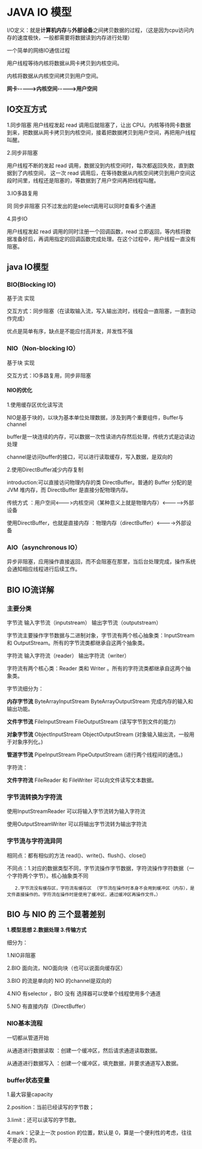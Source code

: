# JAVA IO 模型

I/O定义：就是**计算机内存**与**外部设备**之间拷贝数据的过程，（这是因为cpu访问内存的速度极快，一般都需要将数据读到内存进行处理）

一个简单的网络IO通信过程

用户线程等待内核将数据从网卡拷贝到内核空间。

内核将数据从内核空间拷贝到用户空间。

**网卡----->内核空间----->用户空间**
## IO交互方式
1.同步阻塞
用户线程发起 read 调用后就阻塞了，让出 CPU。内核等待网卡数据到来，把数据从网卡拷贝到内核空间，接着把数据拷贝到用户空间，再把用户线程叫醒。

2.同步非阻塞

用户线程不断的发起 read 调用，数据没到内核空间时，每次都返回失败，直到数据到了内核空间，
这一次 read 调用后，在等待数据从内核空间拷贝到用户空间这段时间里，线程还是阻塞的，等数据到了用户空间再把线程叫醒。

3.IO多路复用

同 同步非阻塞 只不过发出的是select调用可以同时查看多个通道

4.异步IO

用户线程发起 read 调用的同时注册一个回调函数，read 立即返回，等内核将数据准备好后，再调用指定的回调函数完成处理。在这个过程中，用户线程一直没有阻塞。

## java IO模型

### BIO(Blocking IO)
基于流 实现

交互方式：同步阻塞（在读取输入流，写入输出流时，线程会一直阻塞，一直到动作完成）

优点是简单有序，缺点是不能应付高并发，并发性不强

### NIO（Non-blocking IO）
基于块 实现

交互方式：IO多路复用，同步非阻塞

#### NIO的优化
1.使用缓存区优化读写流

NIO是基于块的，以块为基本单位处理数据，涉及到两个重要组件，Buffer与channel

buffer是一块连续的内存，可以数据一次性读进内存然后处理，传统方式是边读边处理

channel是访问buffer的接口，可以进行读取缓存，写入数据，是双向的


2.使用DirectBuffer减少内存复制

introduction:可以直接访问物理内存的类 DirectBuffer。普通的 Buffer 分配的是 JVM 堆内存，而 DirectBuffer 是直接分配物理内存。

传统方式                         ：用户空间<--->内核空间（某种意义上就是物理内存）<----->外部设备

使用DirectBuffer，也就是直接内存  ：物理内存（directBuffer）<---->外部设备
### AIO（asynchronous IO）
异步非阻塞，应用操作直接返回，而不会阻塞在那里，当后台处理完成，操作系统会通知相应线程进行后续工作。

## BIO IO流详解
### 主要分类
字节流 输入字节流（inputstream） 输出字节流（outputstream）

字节流主要操作字节数据与二进制对象，字节流有两个核心抽象类：InputStream 和 OutputStream。所有的字节流类都继承自这两个抽象类。

字符流 输入字符流（reader）      输出字符流（writer）

字符流有两个核心类：Reader 类和 Writer 。所有的字符流类都继承自这两个抽象类。

字节流细分为：

**内存字节流** ByteArrayInputStream ByteArrayOutputStream 完成内存的输入和输出功能。

**文件字节流** FileInputStream FileOutputStream    (读写字节到文件的能力)

**对象字节流** ObjectInputStream ObjectOutputStream (对象输入输出流，一般用于对象序列化。)

**管道字节流** PipeInputStream PipeOutputStream      (进行两个线程间的通信。)

字符流：

**文件字符流** FileReader 和 FileWriter 可以向文件读写文本数据。
### 字节流转换为字符流
使用InputStreamReader 可以将输入字节流转为输入字符流

使用OutputStreamWriter 可以将输出字节流转为输出字符流
### 字节流与字符流异同
相同点：都有相似的方法 read()、write()、flush()、close()

不同点：1.对应的数据类型不同，字节流操作字节数据，字符流操作字符数据（一个字符两个字节）。核心抽象类不同
       
       2.字节流没有缓存区，字符流有缓存区 （字节流在操作时本身不会用到缓冲区（内存），是文件直接操作的。字符流在操作时是使用了缓冲区，通过缓冲区再操作文件。）
## BIO 与 NIO 的 三个显著差别
**1.模型思想 2.数据处理 3.传输方式**

细分为：

1.NIO非阻塞 
 
2.BIO 面向流，NIO面向块（也可以说面向缓存区）

3.BIO 的流是单向的 NIO 的channel是双向的

4.NIO 有selector ，BIO 没有 选择器可以使单个线程使用多个通道

5.NIO 有直接内存（DirectBuffer）
###  NIO基本流程
一切都从管道开始

从通道进行数据读取 ：创建一个缓冲区，然后请求通道读取数据。

从通道进行数据写入 ：创建一个缓冲区，填充数据，并要求通道写入数据。

### buffer状态变量
1.最大容量capacity

2.position：当前已经读写的字节数；

3.limit：还可以读写的字节数。

4.mark：记录上一次 postion 的位置，默认是 0，算是一个便利性的考虑，往往不是必须 的。
